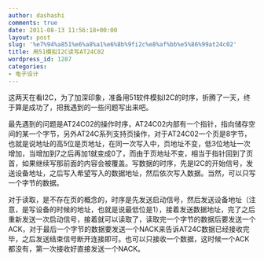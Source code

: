```yaml
---
author: dashashi
comments: true
date: 2011-08-13 11:56:18+00:00
layout: post
slug: '%e7%94%a851%e6%a8%a1%e6%8b%9fi2c%e8%af%bb%e5%86%99at24c02'
title: 用51模拟I2C读写AT24C02
wordpress_id: 1287
categories:
- 电子设计
---
```


这两天在看I2C，为了加深印象，准备用51软件模拟I2C的时序，折腾了一天，终于算是成功了，把我遇到的一些问题写出来吧。<!-- more -->

最先遇到的问题是AT24C02的操作时序，AT24C02内部有一个指针，指向储存空间的某一个字节，另外AT24C系列支持页操作，对于AT24C02一个页是8字节，也就是说地址的高5位是页地址，在同一次写入中，页地址不变，低3位地址一次增加，当增加到7之后再加1就变成0了，而由于页地址不变，相当于指针回到了页首，如果继续写那前面的内容会被覆盖。写数据的时序，先是I2C的开始信号，发送设备地址，之后写入希望写入的数据地址，然后依次写入数据。当然，可以只写一个字节的数据。

对于读取，是不存在页的概念的，时序是先发送启动信号，然后发送设备地址（注意，是写设备的时候的地址，也就是说最低位是1），接着发送数据地址，完了之后重新发送一次启动信号，接着就可以读取了，读取完一个字节的数据后要发送一个ACK，对于最后一个字节的数据要发送一个NACK来告诉AT24C数据已经接收完毕，之后发送结束信号断开连接即可。也可以只接收一个数据，这时候一个ACK都没有，第一次接收好直接发送一个NACK。






